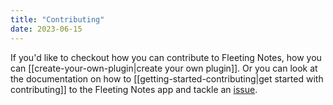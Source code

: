 ```yaml
---
title: "Contributing"
date: 2023-06-15
---
```

If you'd like to checkout how you can contribute to Fleeting Notes, how you can [[create-your-own-plugin|create your own plugin]].  Or you can look at the documentation on how to [[getting-started-contributing|get started with contributing]] to the Fleeting Notes app and tackle an [issue](https://github.com/fleetingnotes/fleeting-notes-flutter/issues).